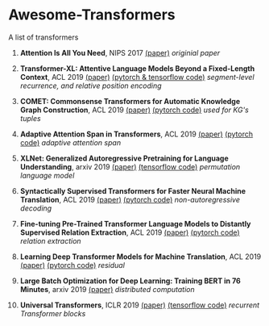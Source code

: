 # Awesome-Transformers
A list of transformers

1. **Attention Is All You Need**, NIPS 2017 [(paper)](https://arxiv.org/pdf/1706.03762.pdf) 
_originial paper_

1. **Transformer-XL: Attentive Language Models Beyond a Fixed-Length Context**, ACL 2019 [(paper)](https://arxiv.org/pdf/1901.02860.pdf) [(pytorch & tensorflow code)](https://github.com/kimiyoung/transformer-xl)
  _segment-level recurrence, and relative position encoding_

1. **COMET: Commonsense Transformers for Automatic Knowledge Graph Construction**, ACL 2019 [(paper)](https://arxiv.org/pdf/1906.05317.pdf) [(pytorch code)](https://github.com/atcbosselut/comet-commonsense)
  _used for KG's tuples_

1. **Adaptive Attention Span in Transformers**, ACL 2019 [(paper)](https://arxiv.org/pdf/1905.07799.pdf) [(pytorch code)](https://github.com/facebookresearch/adaptive-span)
  _adaptive attention span_

1. **XLNet: Generalized Autoregressive Pretraining for Language Understanding**, arxiv 2019 [(paper)](https://arxiv.org/pdf/1906.08237.pdf) [(tensorflow code)](https://github.com/zihangdai/xlnet)
  _permutation language model_

1. **Syntactically Supervised Transformers for Faster Neural Machine Translation**, ACL 2019 [(paper)](https://www.aclweb.org/anthology/P19-1122) [(pytorch code)](https://github.com/dojoteef/synst)
  _non-autoregressive decoding_

1. **Fine-tuning Pre-Trained Transformer Language Models to Distantly Supervised Relation Extraction**, ACL 2019 [(paper)](https://www.aclweb.org/anthology/P19-1134) [(pytorch code)](https://github.com/DFKI-NLP/DISTRE)
  _relation extraction_

1. **Learning Deep Transformer Models for Machine Translation**, ACL 2019 [(paper)](https://www.aclweb.org/anthology/P19-1176) [(pytorch code)](https://github.com/wangqiangneu/dlcl)
  _residual_

1. **Large Batch Optimization for Deep Learning: Training BERT in 76 Minutes**, arxiv 2019 [(paper)](https://arxiv.org/pdf/1904.00962.pdf) _distributed computation_ 

1. **Universal Transformers**, ICLR 2019 [(paper)](https://arxiv.org/pdf/1807.03819.pdf) [(tensorflow code)](https://github.com/tensorflow/tensor2tensor) _recurrent Transformer blocks_
